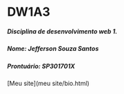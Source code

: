 # DW1A3

##### Disciplina de desenvolvimento web 1.
##### Nome: Jefferson Souza Santos
##### Prontuário: SP301701X

[Meu site](meu site/bio.html)
